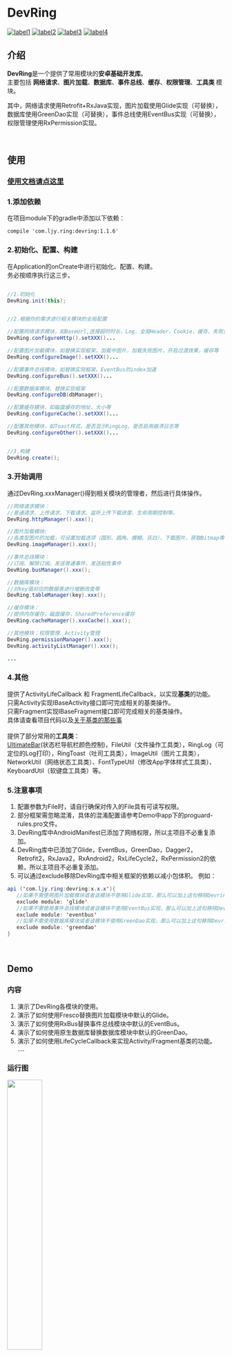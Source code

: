 # DevRing  
[![label1](https://img.shields.io/badge/Version-1.1.6-blue.svg)](https://github.com/LJYcoder/DevRing)
[![label2](https://img.shields.io/badge/License-Apache%202.0-green.svg)](http://www.apache.org/licenses/LICENSE-2.0)
[![label3](https://img.shields.io/badge/API-14%2B-yellow.svg)](https://github.com/LJYcoder/DevRing)
[![label4](https://img.shields.io/badge/Blog-%E7%AE%80%E4%B9%A6-orange.svg)](https://www.jianshu.com/u/2ebe42698573)  

## 介绍
**DevRing**是一个提供了常用模块的**安卓基础开发库**。
<br>
主要包括 **网络请求**、**图片加载**、**数据库**、**事件总线**、**缓存**、**权限管理**、**工具类** 模块。

其中，网络请求使用Retrofit+RxJava实现，图片加载使用Glide实现（可替换），数据库使用GreenDao实现（可替换），事件总线使用EventBus实现（可替换），权限管理使用RxPermission实现。

<br>

## 使用
### [使用文档请点这里](https://www.jianshu.com/p/abede6623c58)
### 1.添加依赖
在项目module下的gradle中添加以下依赖：
```
compile 'com.ljy.ring:devring:1.1.6'
```

### 2.初始化、配置、构建
在Application的onCreate中进行初始化、配置、构建。
<br>
务必按顺序执行这三步。

``` java

//1.初始化
DevRing.init(this);


//2.根据你的需求进行相关模块的全局配置

//配置网络请求模块，如BaseUrl,连接超时时长，Log，全局Header，Cookie，缓存，失败重试等
DevRing.configureHttp().setXXX()...

//配置图片加载模块，如替换实现框架，加载中图片，加载失败图片，开启过渡效果，缓存等
DevRing.configureImage().setXXX()...

//配置事件总线模块，如替换实现框架，EventBus的index加速
DevRing.configureBus().setXXX()...

//配置数据库模块、替换实现框架
DevRing.configureDB(dbManager);  

//配置缓存模块，如磁盘缓存的地址、大小等
DevRing.configureCache().setXXX()...

//配置其他模块，如Toast样式，是否显示RingLog，是否启用崩溃日志等
DevRing.configureOther().setXXX()...


//3.构建
DevRing.create();

```
### 3.开始调用
通过DevRing.xxxManager()得到相关模块的管理者，然后进行具体操作。
``` java
//网络请求模块：
//普通请求、上传请求、下载请求、监听上传下载进度、生命周期控制等。
DevRing.httpManager().xxx();

//图片加载模块:
//各类型图片的加载，可设置加载选项（圆形、圆角、模糊、灰白），下载图片，获取Bitmap等
DevRing.imageManager().xxx();

//事件总线模块：
//订阅、解除订阅，发送普通事件，发送粘性事件
DevRing.busManager().xxx();

//数据库模块：
//对key值对应的数据表进行增删改查等
DevRing.tableManager(key).xxx();

//缓存模块：
//提供内存缓存，磁盘缓存，SharedPreference缓存
DevRing.cacheManager().xxxCache().xxx();

//其他模块：权限管理、Activity管理
DevRing.permissionManager().xxx();
DevRing.activityListManager().xxx();

...
```
### 4.其他
提供了ActivityLifeCallback 和 FragmentLifeCallback，以实现**基类**的功能。
<br>
只需Activity实现IBaseActivity接口即可完成相关的基类操作。
<br>
只需Fragment实现IBaseFragment接口即可完成相关的基类操作。
<br>
具体请查看项目代码以及[关于基类的那些事](https://www.jianshu.com/p/3d9ee98a9570)
<br>
<br>
提供了部分常用的**工具类**：
<br>
[UltimateBar](https://github.com/Zackratos/UltimateBar)(状态栏导航栏颜色控制)，FileUtil（文件操作工具类），RingLog（可定位的Log打印），RingToast（吐司工具类），ImageUtil（图片工具类），NetworkUtil（网络状态工具类）、FontTypeUtil（修改App字体样式工具类）、KeyboardUtil（软键盘工具类）等。

### 5.注意事项
1. 配置参数为File时，请自行确保对传入的File具有可读写权限。  
2. 部分框架需忽略混淆，具体的混淆配置请参考Demo中app下的proguard-rules.pro文件。
3. DevRing库中AndroidManifest已添加了网络权限，所以主项目不必重复添加。
4. DevRing库中已添加了Glide，EventBus，GreenDao，Dagger2，Retrofit2，RxJava2，RxAndroid2，RxLifeCycle2，RxPermission2的依赖，所以主项目不必重复添加。
5. 可以通过exclude移除DevRing库中相关框架的依赖以减小包体积。 例如： 
``` java
api ('com.ljy.ring:devring:x.x.x'){
   //如果不需使用图片加载模块或者该模块不使用Glide实现，那么可以加上这句移除Devring库中对Glide的依赖以减小包体积
   exclude module: 'glide'
   //如果不需使用事件总线模块或者该模块不使用EventBus实现，那么可以加上这句移除Devring库中对EventBus的依赖以减小包体积
   exclude module: 'eventbus'
   //如果不需使用数据库模块或者该模块不使用GreenDao实现，那么可以加上这句移除Devring库中对GreenDao的依赖以减小包体积
   exclude module: 'greendao'
}
```

<br>

## Demo
### 内容
1. 演示了DevRing各模块的使用。
2. 演示了如何使用Fresco替换图片加载模块中默认的Glide。
3. 演示了如何使用RxBus替换事件总线模块中默认的EventBus。
4. 演示了如何使用原生数据库替换数据库模块中默认的GreenDao。  
5. 演示了如何使用LifeCycleCallback来实现Activity/Fragment基类的功能。  
....

### 运行图
<img src="screenshot/screen1.jpg" width="40%" height="40%">
<br>

## 版本信息
 - v1.1.6  （2019/2/21）
   - 新增根据Tag手动取消网络请求的功能

 - v1.1.5  （2019/1/29）
   - (PR by Xieyos) 网络模块新增Cookie功能，支持持久化和非持久化
   - 优化部分工具类

 - v1.1.4  （2018/12/22）
   - 修复网络模块刷新时重复添加拦截器的问题

 - v1.1.3  （2018/12/17）
   - 图片加载模块添加是否使用缓存的设置
   - 关于状态栏导航栏颜色控制：移除ColorBar，引入了Ultimatebar

 - v1.1.2  （2018/10/28）
   - 修复网络请求模块中生命周期控制无效的问题





更多版本信息点[这里](https://github.com/LJYcoder/DevRing/blob/master/VERSION.md)查看

<br>

## 相关博客
建议先熟悉相关框架的用法介绍，可更好地了解本库的用法与代码

[DevRing使用说明](https://www.jianshu.com/p/abede6623c58)
<br>
[系列开篇](http://www.jianshu.com/p/b714630bdf75)
<br>
[Retrofit+RxJava](http://www.jianshu.com/p/092452f287db)
<br>
[Fresco](http://www.jianshu.com/p/5b5625612f56)
<br>
[Glide](https://www.jianshu.com/p/2942a57401eb)
<br>
[EventBus](http://www.jianshu.com/p/6fb4d78db19b)
<br>
[ButterKnife](http://www.jianshu.com/p/5f89e3bd7fca)
<br>
[GreenDAO](http://www.jianshu.com/p/11bdd9d761e6)
<br>
[关于基类的那些事](http://www.jianshu.com/p/3d9ee98a9570) 
<br>
[常用的一些工具类](http://www.jianshu.com/p/d1361c3ea743) 
<br>

---
最后，**感谢**本项目中所涉及的开源代码的作者们。
<br>
有什么问题或建议，可以提issue或者简书告知。
<br>
如果觉得对你有帮助，不妨点个**★star**支持鼓励我~

